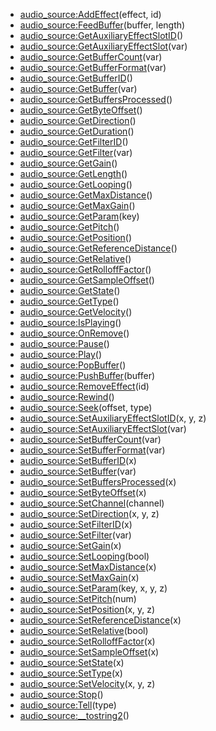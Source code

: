 - [audio_source:AddEffect](nil)(effect, id)
- [audio_source:FeedBuffer](nil)(buffer, length)
- [audio_source:GetAuxiliaryEffectSlotID](nil)()
- [audio_source:GetAuxiliaryEffectSlot](nil)(var)
- [audio_source:GetBufferCount](nil)(var)
- [audio_source:GetBufferFormat](nil)(var)
- [audio_source:GetBufferID](nil)()
- [audio_source:GetBuffer](nil)(var)
- [audio_source:GetBuffersProcessed](nil)()
- [audio_source:GetByteOffset](nil)()
- [audio_source:GetDirection](nil)()
- [audio_source:GetDuration](nil)()
- [audio_source:GetFilterID](nil)()
- [audio_source:GetFilter](nil)(var)
- [audio_source:GetGain](nil)()
- [audio_source:GetLength](nil)()
- [audio_source:GetLooping](nil)()
- [audio_source:GetMaxDistance](nil)()
- [audio_source:GetMaxGain](nil)()
- [audio_source:GetParam](nil)(key)
- [audio_source:GetPitch](nil)()
- [audio_source:GetPosition](nil)()
- [audio_source:GetReferenceDistance](nil)()
- [audio_source:GetRelative](nil)()
- [audio_source:GetRolloffFactor](nil)()
- [audio_source:GetSampleOffset](nil)()
- [audio_source:GetState](nil)()
- [audio_source:GetType](nil)()
- [audio_source:GetVelocity](nil)()
- [audio_source:IsPlaying](nil)()
- [audio_source:OnRemove](nil)()
- [audio_source:Pause](nil)()
- [audio_source:Play](nil)()
- [audio_source:PopBuffer](nil)()
- [audio_source:PushBuffer](nil)(buffer)
- [audio_source:RemoveEffect](nil)(id)
- [audio_source:Rewind](nil)()
- [audio_source:Seek](nil)(offset, type)
- [audio_source:SetAuxiliaryEffectSlotID](nil)(x, y, z)
- [audio_source:SetAuxiliaryEffectSlot](nil)(var)
- [audio_source:SetBufferCount](nil)(var)
- [audio_source:SetBufferFormat](nil)(var)
- [audio_source:SetBufferID](nil)(x)
- [audio_source:SetBuffer](nil)(var)
- [audio_source:SetBuffersProcessed](nil)(x)
- [audio_source:SetByteOffset](nil)(x)
- [audio_source:SetChannel](nil)(channel)
- [audio_source:SetDirection](nil)(x, y, z)
- [audio_source:SetFilterID](nil)(x)
- [audio_source:SetFilter](nil)(var)
- [audio_source:SetGain](nil)(x)
- [audio_source:SetLooping](nil)(bool)
- [audio_source:SetMaxDistance](nil)(x)
- [audio_source:SetMaxGain](nil)(x)
- [audio_source:SetParam](nil)(key, x, y, z)
- [audio_source:SetPitch](nil)(num)
- [audio_source:SetPosition](nil)(x, y, z)
- [audio_source:SetReferenceDistance](nil)(x)
- [audio_source:SetRelative](nil)(bool)
- [audio_source:SetRolloffFactor](nil)(x)
- [audio_source:SetSampleOffset](nil)(x)
- [audio_source:SetState](nil)(x)
- [audio_source:SetType](nil)(x)
- [audio_source:SetVelocity](nil)(x, y, z)
- [audio_source:Stop](nil)()
- [audio_source:Tell](nil)(type)
- [audio_source:__tostring2](nil)()